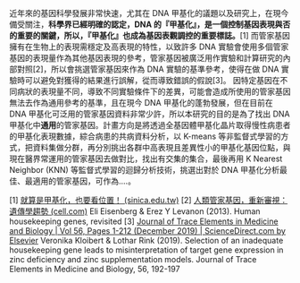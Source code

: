 近年來的基因科學發展非常快速，尤其在 DNA 甲基化的議題以及研究上，在現今備受關注，**科學界已經明確的認定，DNA 的『甲基化』，是一個控制基因表現與否的重要的關鍵，所以，『甲基化』也成為基因表觀調控的重要標誌。**[1] 而管家基因擁有在生物上的表現需穩定及高表現的特性，以致許多 DNA 實驗會使用多個管家基因的表現量作為其他基因表現的參考，管家基因被廣泛用作實驗和計算研究的內部對照[2]，所以會挑選管家基因來作為 DNA 實驗的基準參考，使得在做 DNA 實驗時可以避免對獲得的結果進行誤解，從而導致錯誤的假說[3]。
因特定基因在不同病狀的表現量不同，導致不同實驗條件下的差異，可能會造成所使用的管家基因無法去作為通用參考的基準，且在現今 DNA 甲基化的蓬勃發展，但在目前在 DNA 甲基化可泛用的管家基因資料非常少許，所以本研究的目的是為了找出 DNA 甲基化中**通用**的管家基因。計畫方向是將透過全基因體甲基化晶片取得慢性病患者的甲基化表現數據，綜合病患的共病資料分析，以 K-means 等非監督式學習的方式，把資料集做分群，再分別挑出各群中高表現且差異性小的甲基化基因位點，與現在醫界常運用的管家基因去做對比，找出有交集的集合，最後再用 K Nearest Neighbor (KNN) 等監督式學習的迴歸分析技術，挑選出對於 DNA 甲基化分析最佳、最適用的管家基因，可作為....。


[1]
[就算是甲基化，也要看位置！ (sinica.edu.tw)](https://www.genomics.sinica.edu.tw/index.php/tw/news/news-archives/386-2013-02-06-06-20-51)
[2]
[人類管家基因，重新審視：遺傳學趨勢 (cell.com)](https://www.cell.com/trends/genetics/fulltext/S0168-9525(13)00089-9?_returnURL=https%3A%2F%2Flinkinghub.elsevier.com%2Fretrieve%2Fpii%2FS0168952513000899%3Fshowall%3Dtrue)
Eli Eisenberg & Erez Y Levanon (2013). Human housekeeping genes, revisited
[3]
[Journal of Trace Elements in Medicine and Biology | Vol 56, Pages 1-212 (December 2019) | ScienceDirect.com by Elsevier](https://www.sciencedirect.com/journal/journal-of-trace-elements-in-medicine-and-biology/vol/56/suppl/C)
Veronika Kloibert & Lothar Rink (2019). Selection of an inadequate housekeeping gene leads to misinterpretation of target gene expression in zinc deficiency and zinc supplementation models. Journal of Trace Elements in Medicine and Biology, 56, 192-197